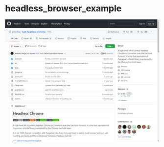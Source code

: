 ﻿# headless_browser_example

![screenshot](https://raw.githubusercontent.com/JohnScience/headless_browser_example/main/screenshot.jpeg)
